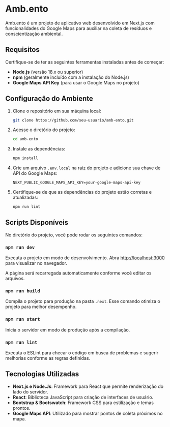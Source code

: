 
# Amb.ento

Amb.ento é um projeto de aplicativo web desenvolvido em Next.js com funcionalidades do Google Maps para auxiliar na coleta de resíduos e conscientização ambiental.

## Requisitos

Certifique-se de ter as seguintes ferramentas instaladas antes de começar:

- **Node.js** (versão 18.x ou superior)
- **npm** (geralmente incluído com a instalação do Node.js)
- **Google Maps API Key** (para usar o Google Maps no projeto)

## Configuração do Ambiente

1. Clone o repositório em sua máquina local:

   ```bash
   git clone https://github.com/seu-usuario/amb-ento.git
   ```

2. Acesse o diretório do projeto:

   ```bash
   cd amb-ento
   ```

3. Instale as dependências:

   ```bash
   npm install
   ```

4. Crie um arquivo `.env.local` na raiz do projeto e adicione sua chave de API do Google Maps:

   ```
   NEXT_PUBLIC_GOOGLE_MAPS_API_KEY=your-google-maps-api-key
   ```

5. Certifique-se de que as dependências do projeto estão corretas e atualizadas:

   ```bash
   npm run lint
   ```

## Scripts Disponíveis

No diretório do projeto, você pode rodar os seguintes comandos:

### `npm run dev`

Executa o projeto em modo de desenvolvimento. Abra [http://localhost:3000](http://localhost:3000) para visualizar no navegador.

A página será recarregada automaticamente conforme você editar os arquivos.

### `npm run build`

Compila o projeto para produção na pasta `.next`. Esse comando otimiza o projeto para melhor desempenho.

### `npm run start`

Inicia o servidor em modo de produção após a compilação.

### `npm run lint`

Executa o ESLint para checar o código em busca de problemas e sugerir melhorias conforme as regras definidas.

## Tecnologias Utilizadas

- **Next.js e Node.Js**: Framework para React que permite renderização do lado do servidor.
- **React**: Biblioteca JavaScript para criação de interfaces de usuário.
- **Bootstrap & Bootswatch**: Framework CSS para estilização e temas prontos.
- **Google Maps API**: Utilizado para mostrar pontos de coleta próximos no mapa.


